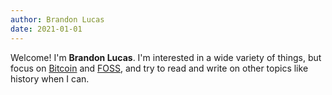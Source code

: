 ```yaml
---
author: Brandon Lucas 
date: 2021-01-01
---
```

Welcome! I'm __Brandon Lucas__. I'm interested in a wide variety of things, but focus on [Bitcoin](https://bitcoin.org/en/) and [FOSS](https://en.wikipedia.org/wiki/Free_and_open-source_software), and try to read and write on other topics like history when I can. 

